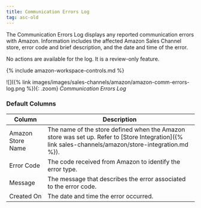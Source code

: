 ```yaml
---
title: Communication Errors Log
tag: asc-old
---
```



The Communication Errors Log displays any reported communication errors with Amazon. Information includes the affected Amazon Sales Channel store, error code and brief description, and the date and time of the error.

No actions are available for the log. It is a review-only feature.

{% include amazon-workspace-controls.md %}

![]({% link images/images/sales-channels/amazon/amazon-comm-errors-log.png %}){: .zoom}
_Communication Errors Log_

### Default Columns

|Column|Description|
|--- |--- |
|Amazon Store Name|The name of the store defined when the Amazon store was set up. Refer to [Store Integration]({% link sales-channels/amazon/store-integration.md %}). |
|Error Code|The code received from Amazon to identify the error type. |
|Message|The message that describes the error associated to the error code. |
|Created On|The date and time the error occurred. |
